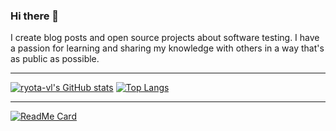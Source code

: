### Hi there 👋

I create blog posts and open source projects about software testing. I have a passion for learning and sharing my knowledge with others in a way that's as public as possible.

<!--
**ryota-vl/ryota-vl** is a ✨ _special_ ✨ repository because its `README.md` (this file) appears on your GitHub profile.

Here are some ideas to get you started:

- 🔭 I’m currently working on ...
- 🌱 I’m currently learning ...
- 👯 I’m looking to collaborate on ...
- 🤔 I’m looking for help with ...
- 💬 Ask me about ...
- 📫 How to reach me: ...
- 😄 Pronouns: ...
- ⚡ Fun fact: ...
-->
------------------------------------------------------------------------------------------------------------------------------------------------------------------------------------------------

[![ryota-vl's GitHub stats](https://github-readme-stats.vercel.app/api?username=ryota-vl&show_icons=true&theme=radical)](https://github.com/ryota-vl/github-readme-stats)
[![Top Langs](https://github-readme-stats.vercel.app/api/top-langs/?username=ryota-vl&layout=compact&theme=radical)](https://github.com/ryota-vl/github-readme-stats)

------------------------------------------------------------------------------------------------------------------------------------------------------------------------------------------------
[![ReadMe Card](https://github-readme-stats.vercel.app/api/pin/?username=ryota-vl&repo=docker-robot-framework&theme=dark)](https://github.com/ryota-vl/docker-robot-framework)
